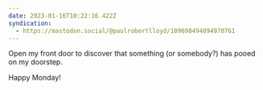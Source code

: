 ```yaml
---
date: 2023-01-16T10:22:16.422Z
syndication:
  - https://mastodon.social/@paulrobertlloyd/109698494094970761
---
```


Open my front door to discover that something (or somebody?) has pooed on my doorstep.

Happy Monday!
